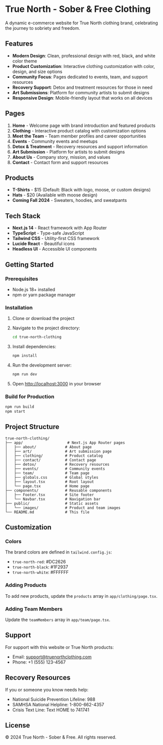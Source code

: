 # True North - Sober & Free Clothing

A dynamic e-commerce website for True North clothing brand, celebrating the journey to sobriety and freedom.

## Features

- **Modern Design**: Clean, professional design with red, black, and white color theme
- **Product Customization**: Interactive clothing customization with color, design, and size options
- **Community Focus**: Pages dedicated to events, team, and support resources
- **Recovery Support**: Detox and treatment resources for those in need
- **Art Submissions**: Platform for community artists to submit designs
- **Responsive Design**: Mobile-friendly layout that works on all devices

## Pages

1. **Home** - Welcome page with brand introduction and featured products
2. **Clothing** - Interactive product catalog with customization options
3. **Meet the Team** - Team member profiles and career opportunities
4. **Events** - Community events and meetups
5. **Detox & Treatment** - Recovery resources and support information
6. **Art Submission** - Platform for artists to submit designs
7. **About Us** - Company story, mission, and values
8. **Contact** - Contact form and support resources

## Products

- **T-Shirts** - $15 (Default: Black with logo, moose, or custom designs)
- **Hats** - $20 (Available with moose design)
- **Coming Fall 2024** - Sweaters, hoodies, and sweatpants

## Tech Stack

- **Next.js 14** - React framework with App Router
- **TypeScript** - Type-safe JavaScript
- **Tailwind CSS** - Utility-first CSS framework
- **Lucide React** - Beautiful icons
- **Headless UI** - Accessible UI components

## Getting Started

### Prerequisites

- Node.js 18+ installed
- npm or yarn package manager

### Installation

1. Clone or download the project
2. Navigate to the project directory:
   ```bash
   cd true-north-clothing
   ```

3. Install dependencies:
   ```bash
   npm install
   ```

4. Run the development server:
   ```bash
   npm run dev
   ```

5. Open [http://localhost:3000](http://localhost:3000) in your browser

### Build for Production

```bash
npm run build
npm start
```

## Project Structure

```
true-north-clothing/
├── app/                    # Next.js App Router pages
│   ├── about/             # About page
│   ├── art/               # Art submission page
│   ├── clothing/          # Product catalog
│   ├── contact/           # Contact page
│   ├── detox/             # Recovery resources
│   ├── events/            # Community events
│   ├── team/              # Team page
│   ├── globals.css        # Global styles
│   ├── layout.tsx         # Root layout
│   └── page.tsx           # Home page
├── components/            # Reusable components
│   ├── Footer.tsx         # Site footer
│   └── Navbar.tsx         # Navigation bar
├── public/                # Static assets
│   └── images/            # Product and team images
└── README.md              # This file
```

## Customization

### Colors

The brand colors are defined in `tailwind.config.js`:
- `true-north-red`: #DC2626
- `true-north-black`: #1F2937
- `true-north-white`: #FFFFFF

### Adding Products

To add new products, update the `products` array in `app/clothing/page.tsx`.

### Adding Team Members

Update the `teamMembers` array in `app/team/page.tsx`.

## Support

For support with this website or True North products:
- Email: support@truenorthclothing.com
- Phone: +1 (555) 123-4567

## Recovery Resources

If you or someone you know needs help:
- National Suicide Prevention Lifeline: 988
- SAMHSA National Helpline: 1-800-662-4357
- Crisis Text Line: Text HOME to 741741

## License

© 2024 True North - Sober & Free. All rights reserved.
